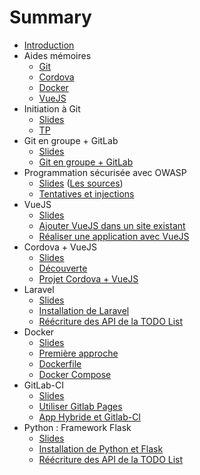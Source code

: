 # Summary

* [Introduction](README.md)
* Aides mémoires
  * [Git](cheatsheets/git/README.md)
  * [Cordova](cheatsheets/cordova/README.md)
  * [Docker](cheatsheets/docker/README.md)
  * [VueJS](cheatsheets/vuejs/README.md)
* Initiation à Git
  * [Slides](cours/sources/reveal.js/?source=git)
  * [TP](tp/git_initiation/README.md)
* Git en groupe + GitLab
  * [Slides](https://rawgit.com/c4software/bts/master/cours/gitlab/)
  * [Git en groupe + GitLab](tp/gitlab/README.md)
* Programmation sécurisée avec OWASP
  * [Slides](https://rawgit.com/c4software/bts/master/cours/securite_applications_web/) ([Les sources](cours/securite_applications_web))
  * [Tentatives et injections](tp/securite/README.md)
* VueJS
  * [Slides](https://rawgit.com/c4software/bts/master/cours/vuejs/)
  * [Ajouter VueJS dans un site existant](tp/vuejs/tp1.md)
  * [Réaliser une application avec VueJS](tp/vuejs/tp2.md)
* Cordova + VueJS
  * [Slides](https://rawgit.com/c4software/bts/master/cours/cordova/)
  * [Découverte](tp/cordova/decouverte.md)
  * [Projet Cordova + VueJS](tp/cordova/vuejs_cordova.md)
* Laravel
  * [Slides](https://rawgit.com/c4software/bts/master/cours/laravel/)
  * [Installation de Laravel](tp/laravel/introduction.md)
  * [Réécriture des API de la TODO List](tp/laravel/creation_api.md)
* Docker
  * [Slides](https://rawgit.com/c4software/bts/master/cours/docker/)
  * [Première approche](tp/docker/introduction.md)
  * [Dockerfile](tp/docker/dockerfile.md)
  * [Docker Compose](tp/docker/docker_compose.md)
* GitLab-CI
  * [Slides](https://rawgit.com/c4software/bts/master/cours/gitlabci/)
  * [Utiliser Gitlab Pages](tp/ci/pages.md)
  * [App Hybride et Gitlab-CI](tp/ci/ci-hybride.md)
* Python : Framework Flask
  * [Slides](https://rawgit.com/c4software/bts/master/cours/python/)
  * [Installation de Python et Flask](./tp/python/flask.md)
  * [Réécriture des API de la TODO List](./tp/python/flask_todolist_api.md)

